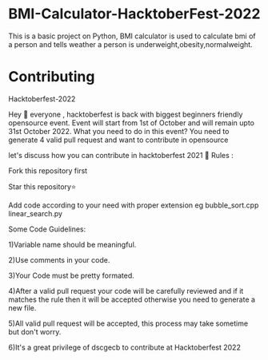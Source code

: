 # BMI-Calculator-HacktoberFest-2022
This is a basic project on Python, BMI calculator is used to calculate bmi of a person and tells weather a person is underweight,obesity,normalweight.

# Contributing

Hacktoberfest-2022

Hey 👋 everyone , hacktoberfest is back with biggest beginners friendly opensource event. Event will start from 1st of October and will remain upto 31st October 2022. What you need to do in this event? You need to generate 4 valid pull request and want to contribute in opensource

let's discuss how you can contribute in hacktoberfest 2021 🙌 Rules :

Fork this repository first

Star this repository⭐

Add code according to your need with proper extension eg bubble_sort.cpp linear_search.py

Some Code Guidelines: 

1)Variable name should be meaningful. 

2)Use comments in your code. 

3)Your Code must be pretty formated. 

4)After a valid pull request your code will be carefully reviewed and if it matches the rule then it will be accepted otherwise you need to generate a new file. 

5)All valid pull request will be accepted, this process may take sometime but don't worry.

6)It's a great privilege of dscgecb to contribute at Hacktoberfest 2022

